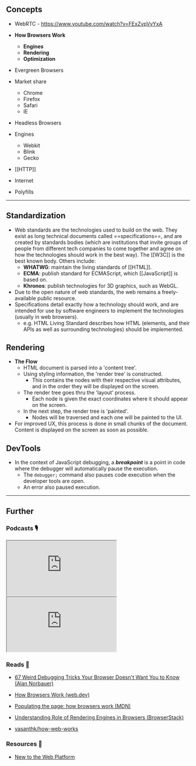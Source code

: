 ## Concepts

- WebRTC - https://www.youtube.com/watch?v=FExZvpVvYxA

- **How Browsers Work**
    - **Engines**
    - **Rendering**
    - **Optimization**
- Evergreen Browsers
- Market share
    - Chrome
    - Firefox
    - Safari
    - IE
- Headless Browsers
- Engines
    - Webkit
    - Blink
    - Gecko
- [[HTTP]]
- Internet
- Polyfills

---

## Standardization

- Web standards are the technologies used to build on the web. They exist as long technical documents called ==specifications==, and are created by standards bodies (which are institutions that invite groups of people from different tech companies to come together and agree on how the technologies should work in the best way). The [[W3C]] is the best known body. Others include:
    - **WHATWG**: maintain the living standards of [[HTML]].
    - **ECMA**: publish standard for ECMAScript, which [[JavaScript]] is based on.
    - **Khronos**: publish technologies for 3D graphics, such as WebGL.
- Due to the open nature of web standards, the web remains a freely-available public resource.
- Specifications detail exactly how a technology should work, and are intended for use by software engineers to implement the technologies (usually in web browsers).
    - e.g. HTML Living Standard describes how HTML (elements, and their APIs as well as surrounding technologies) should be implemented.

## Rendering

- **The Flow**
    - HTML document is parsed into a 'content tree'.
    - Using styling information, the 'render tree' is constructed.
        - This contains the nodes with their respective visual attributes, and in the order they will be displayed on the screen.
    - The render tree goes thru the 'layout' process.
        - Each node is given the exact coordinates where it should appear on the screen.
    - In the next step, the render tree is 'painted'.
        - Nodes will be traversed and each one will be painted to the UI.
- For improved UX, this process is done in small chunks of the document. Content is displayed on the screen as soon as possible.

## DevTools

- In the context of JavaScript debugging, a **_breakpoint_** is a point in code where the debugger will automatically pause the execution.
    - The `debugger;` command also pauses code execution when the developer tools are open.
    - An error also paused execution.

---

## Further
### Podcasts 🎙

<iframe src='https://podverse.fm/embed/player?episodeId=pRw8fREy9M_' title='Podverse Embed Player' class='pv-embed-player'>CodeNewbie - How do browsers work? (Lin Clark)</iframe>

<iframe src='https://podverse.fm/embed/player?episodeId=CIW8GYmDGM' title='Podverse Embed Player' class='pv-embed-player'>Syntax - How to Get Better at Debugging</iframe>

### Reads 📄

- [67 Weird Debugging Tricks Your Browser Doesn't Want You to Know (Alan Norbauer)](https://alan.norbauer.com/articles/browser-debugging-tricks)

- [How Browsers Work (web.dev)](https://web.dev/howbrowserswork/)

- [Populating the page: how browsers work (MDN)](https://developer.mozilla.org/en-US/docs/Web/Performance/How_browsers_work)

- [Understanding Role of Rendering Engines in Browsers (BrowserStack)](https://www.browserstack.com/guide/browser-rendering-engine)

- [vasanthk/how-web-works](https://github.com/vasanthk/how-web-works#readme)

### Resources 🧩

- [New to the Web Platform](https://web.dev/tags/new-to-the-web/)